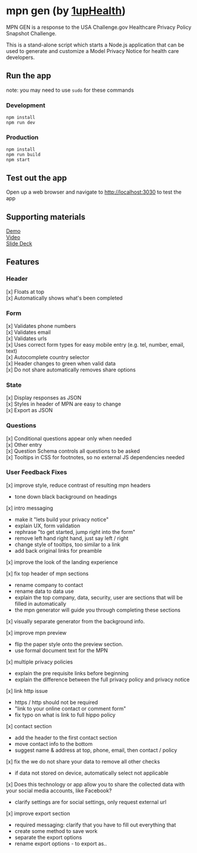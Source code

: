 # mpn gen (by [1upHealth](https://1uphealth.care))
MPN GEN is a response to the USA Challenge.gov Healthcare Privacy Policy Snapshot Challenge.  
  
This is a stand-alone script which starts a Node.js application that can be used to generate and customize a Model Privacy Notice for health care developers.
  
## Run the app
note: you may need to use `sudo` for these commands

### Development
```
npm install
npm run dev
```

### Production
```
npm install
npm run build
npm start
```
  
## Test out the app
Open up a web browser and navigate to [http://localhost:3030](http://localhost:3030) to test the app

## Supporting materials
[Demo](http://52.25.246.230:6008/)  
[Video](https://www.youtube.com/watch?v=FZHUed5iMKQ)  
[Slide Deck](https://docs.google.com/presentation/d/1k5XS8OvlzkaK39YAhI97qUdZDjLRrBFvCEUFsNiLHLc/)  




## Features

### Header
[x] Floats at top  
[x] Automatically shows what's been completed  

### Form
[x] Validates phone numbers  
[x] Validates email  
[x] Validates urls  
[x] Uses correct form types for easy mobile entry (e.g. tel, number, email, text)  
[x] Autocomplete country selector  
[x] Header changes to green when valid data  
[x] Do not share automatically removes share options  

### State
[x] Display responses as JSON  
[x] Styles in header of MPN are easy to change  
[x] Export as JSON  

### Questions
[x] Conditional questions appear only when needed  
[x] Other entry  
[x] Question Schema controls all questions to be asked  
[x] Tooltips in CSS for footnotes, so no external JS dependencies needed

### User Feedback Fixes
[x] improve style, reduce contrast of resulting mpn headers  
- tone down black background on headings  

[x] intro messaging  
- make it "lets build your privacy notice"  
- explain UX, form validation  
- rephrase "to get started, jump right into the form"  
- remove left hand right hand, just say left / right  
- change style of tooltips, too similar to a link  
- add back original links for preamble   

[x] improve the look of the landing experience  

[x] fix top header of mpn sections  
- rename company to contact  
- rename data to data use  
- explain the top company, data, security, user are sections that will be filled in automatically  
- the mpn generator will guide you through completing these sections  

[x] visually separate generator from the background info.  

[x] improve mpn preview  
- flip the paper style onto the preview section.  
- use formal document text for the MPN  

[x] multiple privacy policies  
- explain the pre requisite links before beginning  
- explain the difference between the full privacy policy and privacy notice  

[x] link http issue  
- https / http should not be required  
- "link to your online contact or comment form"  
- fix typo on what is link to full hippo policy  

[x] contact section  
- add the header to the first contact section  
- move contact info to the bottom  
- suggest name & address at top, phone, email, then contact / policy  

[x] fix the we do not share your data to remove all other checks  
- if data not stored on device, automatically select not applicable  

[x] Does this technology or app allow you to share the collected data with your social media accounts, like Facebook?  
- clarify settings are for social settings, only request external url  

[x] improve export section  
- required messaging: clarify that you have to fill out everything that   
- create some method to save work  
- separate the export options  
- rename export options - to export as..  

